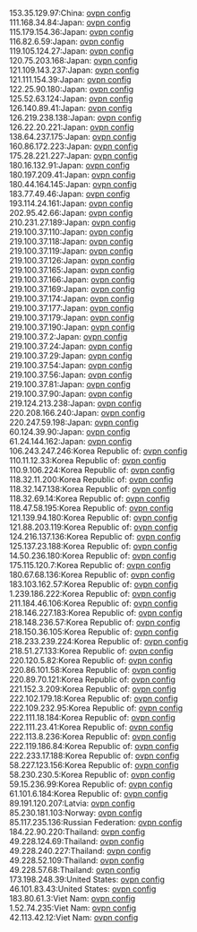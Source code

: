 153.35.129.97:China: [ovpn config](vpn/153_35_129_97.ovpn)  
111.168.34.84:Japan: [ovpn config](vpn/111_168_34_84.ovpn)  
115.179.154.36:Japan: [ovpn config](vpn/115_179_154_36.ovpn)  
116.82.6.59:Japan: [ovpn config](vpn/116_82_6_59.ovpn)  
119.105.124.27:Japan: [ovpn config](vpn/119_105_124_27.ovpn)  
120.75.203.168:Japan: [ovpn config](vpn/120_75_203_168.ovpn)  
121.109.143.237:Japan: [ovpn config](vpn/121_109_143_237.ovpn)  
121.111.154.39:Japan: [ovpn config](vpn/121_111_154_39.ovpn)  
122.25.90.180:Japan: [ovpn config](vpn/122_25_90_180.ovpn)  
125.52.63.124:Japan: [ovpn config](vpn/125_52_63_124.ovpn)  
126.140.89.41:Japan: [ovpn config](vpn/126_140_89_41.ovpn)  
126.219.238.138:Japan: [ovpn config](vpn/126_219_238_138.ovpn)  
126.22.20.221:Japan: [ovpn config](vpn/126_22_20_221.ovpn)  
138.64.237.175:Japan: [ovpn config](vpn/138_64_237_175.ovpn)  
160.86.172.223:Japan: [ovpn config](vpn/160_86_172_223.ovpn)  
175.28.221.227:Japan: [ovpn config](vpn/175_28_221_227.ovpn)  
180.16.132.91:Japan: [ovpn config](vpn/180_16_132_91.ovpn)  
180.197.209.41:Japan: [ovpn config](vpn/180_197_209_41.ovpn)  
180.44.164.145:Japan: [ovpn config](vpn/180_44_164_145.ovpn)  
183.77.49.46:Japan: [ovpn config](vpn/183_77_49_46.ovpn)  
193.114.24.161:Japan: [ovpn config](vpn/193_114_24_161.ovpn)  
202.95.42.66:Japan: [ovpn config](vpn/202_95_42_66.ovpn)  
210.231.27.189:Japan: [ovpn config](vpn/210_231_27_189.ovpn)  
219.100.37.110:Japan: [ovpn config](vpn/219_100_37_110.ovpn)  
219.100.37.118:Japan: [ovpn config](vpn/219_100_37_118.ovpn)  
219.100.37.119:Japan: [ovpn config](vpn/219_100_37_119.ovpn)  
219.100.37.126:Japan: [ovpn config](vpn/219_100_37_126.ovpn)  
219.100.37.165:Japan: [ovpn config](vpn/219_100_37_165.ovpn)  
219.100.37.166:Japan: [ovpn config](vpn/219_100_37_166.ovpn)  
219.100.37.169:Japan: [ovpn config](vpn/219_100_37_169.ovpn)  
219.100.37.174:Japan: [ovpn config](vpn/219_100_37_174.ovpn)  
219.100.37.177:Japan: [ovpn config](vpn/219_100_37_177.ovpn)  
219.100.37.179:Japan: [ovpn config](vpn/219_100_37_179.ovpn)  
219.100.37.190:Japan: [ovpn config](vpn/219_100_37_190.ovpn)  
219.100.37.2:Japan: [ovpn config](vpn/219_100_37_2.ovpn)  
219.100.37.24:Japan: [ovpn config](vpn/219_100_37_24.ovpn)  
219.100.37.29:Japan: [ovpn config](vpn/219_100_37_29.ovpn)  
219.100.37.54:Japan: [ovpn config](vpn/219_100_37_54.ovpn)  
219.100.37.56:Japan: [ovpn config](vpn/219_100_37_56.ovpn)  
219.100.37.81:Japan: [ovpn config](vpn/219_100_37_81.ovpn)  
219.100.37.90:Japan: [ovpn config](vpn/219_100_37_90.ovpn)  
219.124.213.238:Japan: [ovpn config](vpn/219_124_213_238.ovpn)  
220.208.166.240:Japan: [ovpn config](vpn/220_208_166_240.ovpn)  
220.247.59.198:Japan: [ovpn config](vpn/220_247_59_198.ovpn)  
60.124.39.90:Japan: [ovpn config](vpn/60_124_39_90.ovpn)  
61.24.144.162:Japan: [ovpn config](vpn/61_24_144_162.ovpn)  
106.243.247.246:Korea Republic of: [ovpn config](vpn/106_243_247_246.ovpn)  
110.11.12.33:Korea Republic of: [ovpn config](vpn/110_11_12_33.ovpn)  
110.9.106.224:Korea Republic of: [ovpn config](vpn/110_9_106_224.ovpn)  
118.32.11.200:Korea Republic of: [ovpn config](vpn/118_32_11_200.ovpn)  
118.32.147.138:Korea Republic of: [ovpn config](vpn/118_32_147_138.ovpn)  
118.32.69.14:Korea Republic of: [ovpn config](vpn/118_32_69_14.ovpn)  
118.47.58.195:Korea Republic of: [ovpn config](vpn/118_47_58_195.ovpn)  
121.139.94.180:Korea Republic of: [ovpn config](vpn/121_139_94_180.ovpn)  
121.88.203.119:Korea Republic of: [ovpn config](vpn/121_88_203_119.ovpn)  
124.216.137.136:Korea Republic of: [ovpn config](vpn/124_216_137_136.ovpn)  
125.137.23.188:Korea Republic of: [ovpn config](vpn/125_137_23_188.ovpn)  
14.50.236.180:Korea Republic of: [ovpn config](vpn/14_50_236_180.ovpn)  
175.115.120.7:Korea Republic of: [ovpn config](vpn/175_115_120_7.ovpn)  
180.67.68.136:Korea Republic of: [ovpn config](vpn/180_67_68_136.ovpn)  
183.103.162.57:Korea Republic of: [ovpn config](vpn/183_103_162_57.ovpn)  
1.239.186.222:Korea Republic of: [ovpn config](vpn/1_239_186_222.ovpn)  
211.184.46.106:Korea Republic of: [ovpn config](vpn/211_184_46_106.ovpn)  
218.146.227.183:Korea Republic of: [ovpn config](vpn/218_146_227_183.ovpn)  
218.148.236.57:Korea Republic of: [ovpn config](vpn/218_148_236_57.ovpn)  
218.150.36.105:Korea Republic of: [ovpn config](vpn/218_150_36_105.ovpn)  
218.233.239.224:Korea Republic of: [ovpn config](vpn/218_233_239_224.ovpn)  
218.51.27.133:Korea Republic of: [ovpn config](vpn/218_51_27_133.ovpn)  
220.120.5.82:Korea Republic of: [ovpn config](vpn/220_120_5_82.ovpn)  
220.86.101.58:Korea Republic of: [ovpn config](vpn/220_86_101_58.ovpn)  
220.89.70.121:Korea Republic of: [ovpn config](vpn/220_89_70_121.ovpn)  
221.152.3.209:Korea Republic of: [ovpn config](vpn/221_152_3_209.ovpn)  
222.102.179.18:Korea Republic of: [ovpn config](vpn/222_102_179_18.ovpn)  
222.109.232.95:Korea Republic of: [ovpn config](vpn/222_109_232_95.ovpn)  
222.111.18.184:Korea Republic of: [ovpn config](vpn/222_111_18_184.ovpn)  
222.111.23.41:Korea Republic of: [ovpn config](vpn/222_111_23_41.ovpn)  
222.113.8.236:Korea Republic of: [ovpn config](vpn/222_113_8_236.ovpn)  
222.119.186.84:Korea Republic of: [ovpn config](vpn/222_119_186_84.ovpn)  
222.233.17.188:Korea Republic of: [ovpn config](vpn/222_233_17_188.ovpn)  
58.227.123.156:Korea Republic of: [ovpn config](vpn/58_227_123_156.ovpn)  
58.230.230.5:Korea Republic of: [ovpn config](vpn/58_230_230_5.ovpn)  
59.15.236.99:Korea Republic of: [ovpn config](vpn/59_15_236_99.ovpn)  
61.101.6.184:Korea Republic of: [ovpn config](vpn/61_101_6_184.ovpn)  
89.191.120.207:Latvia: [ovpn config](vpn/89_191_120_207.ovpn)  
85.230.181.103:Norway: [ovpn config](vpn/85_230_181_103.ovpn)  
85.117.235.136:Russian Federation: [ovpn config](vpn/85_117_235_136.ovpn)  
184.22.90.220:Thailand: [ovpn config](vpn/184_22_90_220.ovpn)  
49.228.124.69:Thailand: [ovpn config](vpn/49_228_124_69.ovpn)  
49.228.240.227:Thailand: [ovpn config](vpn/49_228_240_227.ovpn)  
49.228.52.109:Thailand: [ovpn config](vpn/49_228_52_109.ovpn)  
49.228.57.68:Thailand: [ovpn config](vpn/49_228_57_68.ovpn)  
173.198.248.39:United States: [ovpn config](vpn/173_198_248_39.ovpn)  
46.101.83.43:United States: [ovpn config](vpn/46_101_83_43.ovpn)  
183.80.61.3:Viet Nam: [ovpn config](vpn/183_80_61_3.ovpn)  
1.52.74.235:Viet Nam: [ovpn config](vpn/1_52_74_235.ovpn)  
42.113.42.12:Viet Nam: [ovpn config](vpn/42_113_42_12.ovpn)  
